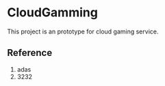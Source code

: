 # CloudGamming

This project is an prototype for cloud gaming service.

## Reference

1. adas
2. 3232
